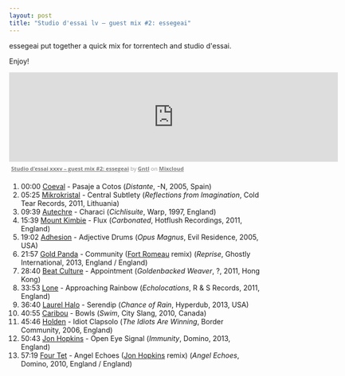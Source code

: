 ```yaml
---
layout: post
title: "Studio d'essai lv – guest mix #2: essegeai"
---
```


essegeai put together a quick mix for torrentech and studio d'essai.

Enjoy!

<iframe src="https://www.mixcloud.com/widget/iframe/?embed_type=widget_standard&amp;embed_uuid=a559a3aa-4b8b-4748-8f17-7a6dcdd6e4ed&amp;feed=https%3A%2F%2Fwww.mixcloud.com%2FGNTL%2Fstudio-dessai-xxxv-guest-mix-2-essegeai%2F&amp;hide_cover=1&amp;hide_tracklist=1&amp;replace=0" frameborder="0" height="180" width="660"></iframe><div style="clear: both; height: 3px; width: 652px;"></div><p style="display: block; font-size: 11px; font-family: &quot;Open Sans&quot;,Helvetica,Arial,sans-serif; margin: 0px; padding: 3px 4px; color: rgb(153, 153, 153); width: 652px;"><a href="https://www.mixcloud.com/GNTL/studio-dessai-xxxv-guest-mix-2-essegeai/?utm_source=widget&amp;utm_medium=web&amp;utm_campaign=base_links&amp;utm_term=resource_link" target="_blank" style="color:#808080; font-weight:bold;">Studio d'essai xxxv – guest mix #2: essegeai</a><span> by </span><a href="https://www.mixcloud.com/GNTL/?utm_source=widget&amp;utm_medium=web&amp;utm_campaign=base_links&amp;utm_term=profile_link" target="_blank" style="color:#808080; font-weight:bold;">Gntl</a><span> on </span><a href="https://www.mixcloud.com/?utm_source=widget&amp;utm_medium=web&amp;utm_campaign=base_links&amp;utm_term=homepage_link" target="_blank" style="color:#808080; font-weight:bold;"> Mixcloud</a></p><div style="clear: both; height: 3px; width: 652px;"></div>

1. 00:00 [Coeval](http://musicbrainz.org/artist/5abe505d-5d43-41d1-bb79-9f4468fe44b1) - Pasaje a Cotos (_Distante_, -N, 2005, Spain)
1. 05:25 [Mikrokristal](http://musicbrainz.org/artist/f495809d-4c29-4bca-988c-4ded2df8dd00) - Central Subtlety (_Reflections from Imagination_, Cold Tear Records, 2011, Lithuania)
1. 09:39 [Autechre](http://musicbrainz.org/artist/410c9baf-5469-44f6-9852-826524b80c61) - Characi (_Cichlisuite_, Warp, 1997, England)
1. 15:39 [Mount Kimbie](http://musicbrainz.org/artist/4a3a5fc0-af4b-4990-957b-8d94f7bfe706) - Flux (_Carbonated_, Hotflush Recordings, 2011, England)
1. 19:02 [Adhesion](http://musicbrainz.org/artist/0df338b5-062d-4d22-a196-526c6b89f07b) - Adjective Drums (_Opus Magnus_, Evil Residence, 2005, USA)
1. 21:57 [Gold Panda](http://musicbrainz.org/artist/bfbccd40-1a06-4ee7-b24d-b2f8cc714fa9) - Community ([Fort Romeau](http://musicbrainz.org/artist/fb654a6e-8b88-44a3-86de-4068b834033d) remix) (_Reprise_, Ghostly International, 2013, England / England)
1. 28:40 [Beat Culture](http://musicbrainz.org/artist/a14f9dc1-4184-4219-9dde-544a831408df) - Appointment (_Goldenbacked Weaver_, ?, 2011, Hong Kong)
1. 33:53 [Lone](http://musicbrainz.org/artist/cb8fc40c-bde5-4a84-94e4-ee1d4de385be) - Approaching Rainbow (_Echolocations_, R & S Records, 2011, England)
1. 36:40 [Laurel Halo](http://musicbrainz.org/artist/cb5704af-3ef1-485f-bb7f-e43cf40170a7) - Serendip (_Chance of Rain_, Hyperdub, 2013, USA)
1. 40:55 [Caribou](http://musicbrainz.org/artist/735e3514-a8ae-401f-af3b-6300df1b8d2c) - Bowls (_Swim_, City Slang, 2010, Canada)
1. 45:46 [Holden](http://musicbrainz.org/artist/7a269795-f85a-4717-8576-3f51265776cc) - Idiot Clapsolo (_The Idiots Are Winning_, Border Community, 2006, England)
1. 50:43 [Jon Hopkins](http://musicbrainz.org/artist/0b0c25f4-f31c-46a5-a4fb-ccbf53d663bd) - Open Eye Signal (_Immunity_, Domino, 2013, England)
1. 57:19 [Four Tet](http://musicbrainz.org/artist/3bcff06f-675a-451f-9075-99e8657047e8) - Angel Echoes ([Jon Hopkins](http://musicbrainz.org/artist/0b0c25f4-f31c-46a5-a4fb-ccbf53d663bd) remix) (_Angel Echoes_, Domino, 2010, England / England)
